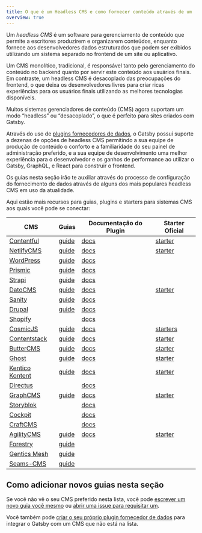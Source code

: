 ```yaml
---
title: O que é um Headless CMS e como fornecer conteúdo através de um
overview: true
---
```


Um _headless CMS_ é um software para gerenciamento de conteúdo que permite a escritores produzirem e organizarem conteúdos, enquanto fornece aos desenvolvedores dados estruturados que podem ser exibidos utilizando um sistema separado no frontend de um site ou aplicativo. 

Um CMS monolítico, tradicional, é responsável tanto pelo gerenciamento do conteúdo no backend quanto por servir este conteúdo aos usuários finais. Em contraste, um headless CMS é desacoplado das preocupações do frontend, o que deixa os desenvolvedores livres para criar ricas experiências para os usuários finais utilizando as melhores tecnologias disponíveis.

Muitos sistemas gerenciadores de conteúdo (CMS) agora suportam um modo “headless” ou “desacoplado”, o que é perfeito para sites criados com Gatsby.

Através do uso de [plugins fornecedores de dados](/plugins/?=source), o Gatsby possui suporte a dezenas de opções de headless CMS permitindo a sua equipe de produção de conteúdo o conforto e a familiaridade do seu painel de administração preferido, e a sua equipe de desenvolvimento uma melhor experiência para o desenvolvedor e os ganhos de performance ao utilizar o Gatsby, GraphQL, e React para construir o frontend.

Os guias nesta seção irão te auxiliar através do processo de configuração do fornecimento de dados através de alguns dos mais populares headless CMS em uso da atualidade.
<GuideList slug={props.slug} />

<!--
  A ordenação nesta seção é direcionada pelos downloads dos plugins do Gatsby (/plugins/?=gatsby-source-) & pelo tamaho/adoção do fornecedor do CMS.
-->

Aqui estão mais recursos para guias, plugins e starters para sistemas CMS aos quais você pode se conectar:

| CMS                                           | Guias                                                                           | Documentação do Plugin                                          | Starter Oficial                                                    |
| --------------------------------------------- | -------------------------------------------------------------------------------- | ---------------------------------------------------- | ------------------------------------------------------------------- |
| [Contentful](https://www.contentful.com/)     | [guide](/docs/sourcing-from-contentful/)                                         | [docs](/packages/gatsby-source-contentful)           | [starter](/starters/contentful-userland/gatsby-contentful-starter/) |
| [NetlifyCMS](https://www.netlifycms.org/)     | [guide](/docs/sourcing-from-netlify-cms/)                                        | [docs](/packages/gatsby-plugin-netlify-cms)          | [starter](/starters/netlify-templates/gatsby-starter-netlify-cms/)  |
| [WordPress](https://www.wordpress.com/)       | [guide](/docs/sourcing-from-wordpress/)                                          | [docs](/packages/gatsby-source-wordpress)            |                                                                     |
| [Prismic](https://www.prismic.io/)            | [guide](/docs/sourcing-from-prismic/)                                            | [docs](/packages/gatsby-source-prismic)              |                                                                     |
| [Strapi](https://strapi.io/)                  | [guide](/blog/2018-1-18-strapi-and-gatsby/)                                      | [docs](/packages/gatsby-source-strapi)               |
| [DatoCMS](https://www.datocms.com/)           | [guide](https://www.gatsbyjs.com/guides/datocms/)                                | [docs](/packages/gatsby-source-datocms)              | [starter](/starters/datocms/gatsby-portfolio/)                      |
| [Sanity](https://www.sanity.io/)              | [guide](/docs/sourcing-from-sanity)                                              | [docs](/packages/gatsby-source-sanity/)              |
| [Drupal](https://www.drupal.com/)             | [guide](/docs/sourcing-from-drupal/)                                             | [docs](/packages/gatsby-source-drupal)               |                                                                     |
| [Shopify](https://www.shopify.com/)           |                                                                                  | [docs](/packages/gatsby-source-shopify)              |                                                                     |
| [CosmicJS](https://cosmicjs.com/)             | [guide](/blog/2018-06-07-build-a-gatsby-blog-using-the-cosmic-js-source-plugin/) | [docs](/packages/gatsby-source-cosmicjs)             | [starters](/starters/?s=cosmicjs&v=2)                               |
| [Contentstack](https://www.contentstack.com/) | [guide](/docs/sourcing-from-contentstack)                                        | [docs](/packages/gatsby-source-contentstack)         | [starter](/starters/contentstack/gatsby-starter-contentstack/)      |
| [ButterCMS](https://buttercms.com/)           | [guide](/docs/sourcing-from-buttercms/)                                          | [docs](/packages/gatsby-source-buttercms)            | [starter](/starters/ButterCMS/gatsby-starter-buttercms/)            |
| [Ghost](https://ghost.org/)                   | [guide](/docs/sourcing-from-ghost/)                                              | [docs](/packages/gatsby-source-ghost/)               | [starter](/starters/TryGhost/gatsby-starter-ghost/)                 |
| [Kentico Kontent](https://kontent.ai/)        | [guide](/docs/sourcing-from-kentico-kontent)                                     | [docs](/packages/@kentico/gatsby-source-kontent)     | [starter](/starters/Kentico/gatsby-starter-kontent/)                |
| [Directus](https://directus.io/)              |                                                                                  | [docs](/packages/gatsby-source-directus)             |
| [GraphCMS](https://graphcms.com/)             | [guide](/docs/sourcing-from-graphcms)                                            | [docs](/packages/gatsby-source-graphql)              | [starter](/starters/GraphCMS/gatsby-graphcms-tailwindcss-example/)  |
| [Storyblok](https://www.storyblok.com/)       |                                                                                  | [docs](/packages/gatsby-source-storyblok)            |
| [Cockpit](https://getcockpit.com/)            |                                                                                  | [docs](/packages/gatsby-plugin-cockpit)              |
| [CraftCMS](https://craftcms.com/)             |                                                                                  | [docs](/packages/gatsby-source-craftcms)             |
| [AgilityCMS](https://agilitycms.com/)         | [guide](/docs/sourcing-from-agilitycms/)                                         | [docs](/packages/@agility/gatsby-source-agilitycms/) | [starter](/starters/agility/agility-gatsby-starter/)                |
| [Forestry](https://forestry.io/)              | [guide](/docs/sourcing-from-forestry/)                                           |                                                      |                                                                     |
| [Gentics Mesh](https://getmesh.io)            | [guide](/docs/sourcing-from-gentics-mesh)                                        |                                                      |                                                                     |
| [Seams-CMS](https://seams-cms.com/)           | [guide](/docs/sourcing-from-seams-cms)                                           |                                                      |                                                                     |

## Como adicionar novos guias nesta seção

Se você não vê o seu CMS preferido nesta lista, você pode [escrever um novo guia você mesmo](/contributing/how-to-contribute/) ou [abrir uma issue para requisitar um](https://github.com/gatsbyjs/gatsby/issues/new/choose).

Você também pode [criar o seu próprio plugin fornecedor de dados](/docs/creating-a-source-plugin/) para integrar o Gatsby com um CMS que não está na lista.
